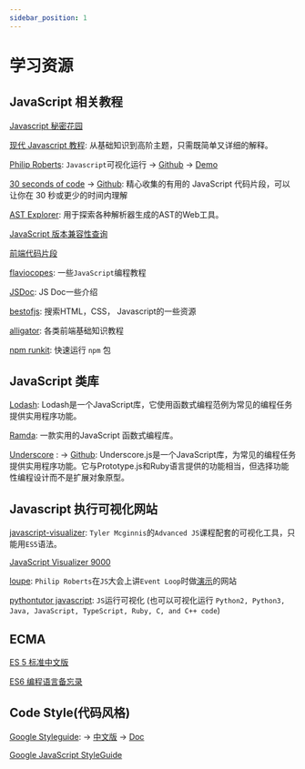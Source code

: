 ```yaml
---
sidebar_position: 1
---
```

# 学习资源

## JavaScript 相关教程

[Javascript 秘密花园](https://bonsaiden.github.io/JavaScript-Garden/zh/)

[现代 Javascript 教程](https://zh.javascript.info/): 从基础知识到高阶主题，只需既简单又详细的解释。

[Philip Roberts](http://latentflip.com/): `Javascript`可视化运行 -> [Github](https://github.com/latentflip/loupe) -> [Demo](http://latentflip.com/loupe)

 [30 seconds of code](https://30secondsofcode.org/index) -> [Github](https://github.com/30-seconds/30-seconds-of-code): 精心收集的有用的 JavaScript 代码片段，可以让你在 30 秒或更少的时间内理解

[AST Explorer](https://astexplorer.net/): 用于探索各种解析器生成的AST的Web工具。

[JavaScript 版本兼容性查询](https://kangax.github.io/compat-table/es6/)

[前端代码片段](https://alligator.io/)

[flaviocopes](https://flaviocopes.com/): 一些`JavaScript`编程教程

[JSDoc](http://www.html5plus.org/doc/jsdocp.html): JS Doc一些介绍

[bestofjs](https://bestofjs.org/): 搜索HTML，CSS， Javascript的一些资源

[alligator](https://alligator.io/): 各类前端基础知识教程

[npm runkit](https://npm.runkit.com/): 快速运行 `npm` 包

## JavaScript 类库

[Lodash](https://lodash.com/): Lodash是一个JavaScript库，它使用函数式编程范例为常见的编程任务提供实用程序功能。

[Ramda](https://ramdajs.com/): 一款实用的JavaScript 函数式编程库。

[Underscore](https://underscorejs.org/) : -> [Github](https://github.com/jashkenas/underscore): Underscore.js是一个JavaScript库，为常见的编程任务提供实用程序功能。它与Prototype.js和Ruby语言提供的功能相当，但选择功能性编程设计而不是扩展对象原型。

## Javascript 执行可视化网站

[javascript-visualizer](https://tylermcginnis.com/javascript-visualizer/): `Tyler Mcginnis`的`Advanced JS`课程配套的可视化工具，只能用`ES5`语法。

[JavaScript Visualizer 9000](https://www.jsv9000.app/)

[loupe](http://latentflip.com/loupe): `Philip Roberts`在`JS`大会上讲`Event Loop`时做[演示](https://2014.jsconf.eu/speakers/philip-roberts-what-the-heck-is-the-event-loop-anyway.html)的网站

[pythontutor javascript](http://www.pythontutor.com/javascript.html#mode=display): `JS`运行可视化 (也可以可视化运行 `Python2, Python3, Java, JavaScript, TypeScript, Ruby, C, and C++ code`)

## ECMA

[ES 5 标准中文版](https://yanhaijing.com/es5)

[ES6 编程语言备忘录](https://devhints.io/es6)

## Code Style(代码风格)

[Google Styleguide](https://github.com/google/styleguide): -> [中文版](https://github.com/zh-google-styleguide/zh-google-styleguide) -> [Doc](https://zh-google-styleguide.readthedocs.io/en/latest/contents/)

[Google JavaScript StyleGuide](https://google.github.io/styleguide/jsguide.html)

